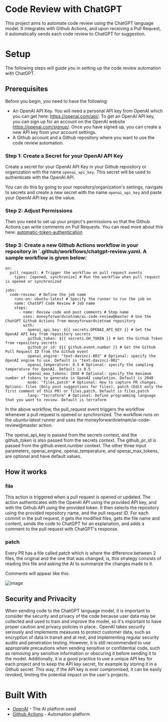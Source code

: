 # Code Review with ChatGPT

This project aims to automate code review using the ChatGPT language model. It integrates with Github Actions, and upon receiving a Pull Request, it automatically sends each code review to ChatGPT for suggestion.

# Setup

The following steps will guide you in setting up the code review automation with ChatGPT.

## Prerequisites

Before you begin, you need to have the following:

- An OpenAI API Key. You will need a personal API key from OpenAI which you can get here: https://openai.com/api/. To get an OpenAI API key, you can sign up for an account on the OpenAI website https://openai.com/signup/. Once you have signed up, you can create a new API key from your account settings.
- A Github account and a Github repository where you want to use the code review automation.

### Step 1: Create a Secret for your OpenAI API Key

Create a secret for your OpenAI API Key in your Github repository or organization with the name `openai_api_key`. This secret will be used to authenticate with the OpenAI API.

You can do this by going to your repository/organization's settings, navigate to secrets and create a new secret with the name `openai_api_key` and paste your OpenAI API key as the value.

### Step 2: Adjust Permissions

Then you need to set up your project's permissions so that the Github Actions can write comments on Pull Requests. You can read more about this here: [automatic-token-authentication](https://docs.github.com/en/actions/security-guides/automatic-token-authentication#modifying-the-permissions-for-the-github_token)

### Step 3: Create a new Github Actions workflow in your repository in `.github/workflows/chatgpt-review.yaml. A sample workflow is given below:

```
on:
  pull_request: # Trigger the workflow on pull request events
    types: [opened, synchronize] # Run the workflow when pull request is opened or synchronized

jobs:
  code-review: # Define the job name
    runs-on: ubuntu-latest # Specify the runner to run the job on
    name: ChatGPT Code Review # Job name
    steps:
      - name: Review code and post comments # Step name
        uses: moneyforwardvietnam/ai-code-review@master # Use the ChatGPT Github Actions from moneyforwardvietnam repository
        with:
          openai_api_key: ${{ secrets.OPENAI_API_KEY }} # Get the OpenAI API key from repository secrets
          github_token: ${{ secrets.GH_TOKEN }} # Get the Github Token from repository secrets
          github_pr_id: ${{ github.event.number }} # Get the Github Pull Request ID from the Github event
          openai_engine: "text-davinci-003" # Optional: specify the OpenAI engine to use. Default is "text-davinci-002"
          openai_temperature: 0.5 # Optional: specify the sampling temperature for OpenAI. Default is 0.5
          openai_max_tokens: 2048 # Optional: specify the maximum number of tokens to generate in OpenAI completion. Default is 2048
          mode: "files,patch" # Optional: How to capture PR changes. Options: files (Only post suggestions for files), patch (Edit only the first comment of this PR) or files,patch. Default is files,patch
          lang: "terraform" # Optional: Define programming language that you want to review. Default is terraform
```

In the above workflow, the pull_request event triggers the workflow whenever a pull request is opened or synchronized. The workflow runs on the ubuntu-latest runner and uses the moneyforwardvietnam/ai-code-review@master action.

The openai_api_key is passed from the secrets context, and the github_token is also passed from the secrets context. The github_pr_id is passed from the github.event.number context. The other three input parameters, openai_engine, openai_temperature, and openai_max_tokens, are optional and have default values.

## How it works

### file

This action is triggered when a pull request is opened or updated. The action authenticates with the OpenAI API using the provided API key, and with the Github API using the provided token. It then selects the repository using the provided repository name, and the pull request ID.
For each commit in the pull request, it gets the modified files, gets the file name and content, sends the code to ChatGPT for an explanation, and adds a comment to the pull request with ChatGPT's response.

### patch

Every PR has a file called patch which is where the difference between 2 files, the original and the one that was changed, is, this strategy consists of reading this file and asking the AI to summarize the changes made to it.

Comments will appear like this:

![image](https://github.com/moneyforwardvietnam/ai-code-review/assets/14963736/2f2ef715-3af7-41c4-ba08-230f4cbf21da)

## Security and Privacity

When sending code to the ChatGPT language model, it is important to consider the security and privacy of the code because user data may be collected and used to train and improve the model, so it's important to have proper caution and privacy policies in place.. OpenAI takes security seriously and implements measures to protect customer data, such as encryption of data in transit and at rest, and implementing regular security audits and penetration testing. However, it is still recommended to use appropriate precautions when sending sensitive or confidential code, such as removing any sensitive information or obscuring it before sending it to the model. Additionally, it is a good practice to use a unique API key for each project and to keep the API key secret, for example by storing it in a Github secret. This way, if the API key is ever compromised, it can be easily revoked, limiting the potential impact on the user's projects.

# Built With

- [OpenAI](https://openai.com/) - The AI platform used
- [Github Actions](https://github.com/features/actions) - Automation platform
